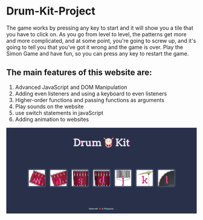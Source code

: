 # Drum-Kit-Project

The game works by pressing any key to start and it will show you a tile that you have to click on. As you go from level to level, the patterns get more and more complicated, and at some point, you're going to screw up, and it's going to tell you that you’ve got it wrong and the game is over.
Play the Simon Game and have fun, so you can press any key to restart the game.

## The main features of this website are:

1. Advanced JavaScript and DOM Manipulation
2. Adding even listeners and using a keyboard to even listeners
3. Higher-order functions and passing functions as arguments
4. Play sounds on the website
5. use switch statements in javaScript
6. Adding animation to websites

![alt text](https://github.com/Anklebracelet24/Drum-Kit-Project/blob/main/images/ss-Drumkit.png)

